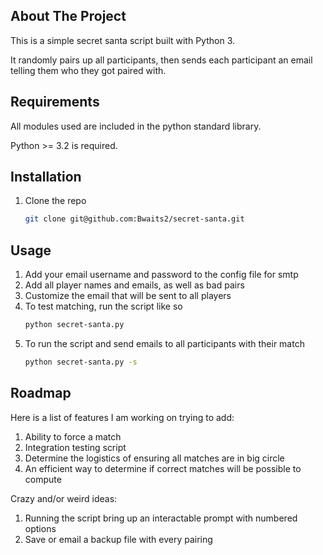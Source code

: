 ## About The Project

This is a simple secret santa script built with Python 3.

It randomly pairs up all participants, then sends each participant an email telling them who they got paired with.


## Requirements
All modules used are included in the python standard library.

Python >= 3.2 is required.


## Installation

1. Clone the repo
   ```sh
   git clone git@github.com:Bwaits2/secret-santa.git
   ```


## Usage

1. Add your email username and password to the config file for smtp
2. Add all player names and emails, as well as bad pairs
3. Customize the email that will be sent to all players
4. To test matching, run the script like so
   ```sh
   python secret-santa.py
   ```
5. To run the script and send emails to all participants with their match
   ```sh
   python secret-santa.py -s
   ```


## Roadmap

Here is a list of features I am working on trying to add:
1. Ability to force a match
2. Integration testing script
3. Determine the logistics of ensuring all matches are in big circle
4. An efficient way to determine if correct matches will be possible to compute

Crazy and/or weird ideas:
1. Running the script bring up an interactable prompt with numbered options
2. Save or email a backup file with every pairing
